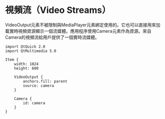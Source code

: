 # 視頻流（Video Streams）

VideoOutput元素不被限制與MediaPlayer元素綁定使用的。它也可以直接用來加載實時視頻資源顯示一個流媒體。應用程序使用Camera元素作為資源。來自Camera的視頻流給用戶提供了一個實時流媒體。

```
import QtQuick 2.0
import QtMultimedia 5.0

Item {
    width: 1024
    height: 600

    VideoOutput {
        anchors.fill: parent
        source: camera
    }

    Camera {
        id: camera
    }
}
```
